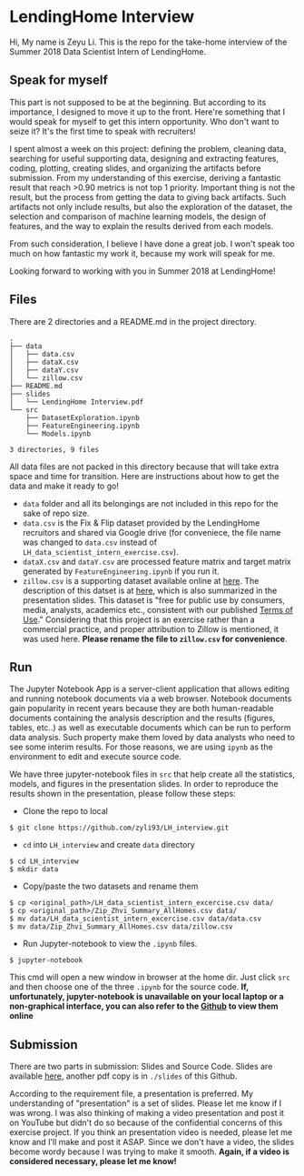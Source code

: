 # LendingHome Interview

Hi, My name is Zeyu Li. This is the repo for the take-home interview of the Summer 2018 Data Scientist Intern of LendingHome.

## Speak for myself
This part is not supposed to be at the beginning. But according to its importance, I designed to move it up to the front. Here're something that I would speak for myself to get this intern opportunity. Who don't want to seize it? It's the first time to speak with recruiters!

I spent almost a week on this project: defining the problem, cleaning data, searching for useful supporting data, designing and extracting features, coding, plotting, creating slides, and organizing the artifacts before submission. From my understanding of this exercise, deriving a fantastic result that reach >0.90 metrics is not top 1 priority. Important thing is not the result, but the process from getting the data to giving back artifacts. Such artifacts not only include results, but also the exploration of the dataset, the selection and comparison of machine learning models, the design of features, and the way to explain the results derived from each models.

From such consideration, I believe I have done a great job. I won't speak too much on how fantastic my work it, because my work will speak for me. 

Looking forward to working with you in Summer 2018 at LendingHome!

## Files
There are 2 directories and a README.md in the project directory. 
```
.
├── data
│   ├── data.csv
│   ├── dataX.csv
│   ├── dataY.csv
│   └── zillow.csv
├── README.md
├── slides
│   └── LendingHome Interview.pdf
└── src
    ├── DatasetExploration.ipynb
    ├── FeatureEngineering.ipynb
    └── Models.ipynb

3 directories, 9 files
```
All data files are not packed in this directory because that will take extra space and time for transition. Here are instructions about how to get the data and make it ready to go!
* `data` folder and all its belongings are not included in this repo for the sake of repo size. 
* `data.csv` is the Fix & Flip dataset provided by the LendingHome recruitors and shared via Google drive (for conveniece, the file name was changed to `data.csv` instead of `LH_data_scientist_intern_exercise.csv`). 
* `dataX.csv` and `dataY.csv` are processed feature matrix and target matrix generated by `FeatureEngineering.ipynb` if you run it. 
* `zillow.csv` is a supporting dataset available online at [here](http://files.zillowstatic.com/research/public/Zip/Zip_Zhvi_Summary_AllHomes.csv). The description of this datset is at [here](https://www.zillow.com/research/data/), which is also summarized in the presentation slides. This dataset is "free for public use by consumers, media, analysts, academics etc., consistent with our published [Terms of Use](http://www.zillow.com/corp/Terms.htm)." Considering that this project is an exercise rather than a commercial practice, and proper attribution to Zillow is mentioned, it was used here. __Please rename the file to `zillow.csv` for convenience__.

## Run
The Jupyter Notebook App is a server-client application that allows editing and running notebook documents via a web browser. Notebook documents gain popularity in recent years because they are both human-readable documents containing the analysis description and the results (figures, tables, etc..) as well as executable documents which can be run to perform data analysis. Such property make them loved by data analysts who need to see some interim results. For those reasons, we are using `ipynb` as the environment to edit and execute source code.

We have three jupyter-notebook files in `src` that help create all the statistics, models, and figures in the presentation slides. In order to reproduce the results shown in the presentation, please follow these steps:
* Clone the repo to local
```
$ git clone https://github.com/zyli93/LH_interview.git
```
* `cd` into `LH_interview` and create `data` directory
```
$ cd LH_interview
$ mkdir data
```
* Copy/paste the two datasets and rename them
```
$ cp <original_path>/LH_data_scientist_intern_excercise.csv data/
$ cp <original_path>/Zip_Zhvi_Summary_AllHomes.csv data/
$ mv data/LH_data_scientist_intern_excercise.csv data/data.csv
$ mv data/Zip_Zhvi_Summary_AllHomes.csv data/zillow.csv
```
* Run Jupyter-notebook to view the `.ipynb` files.
``` 
$ jupyter-notebook 
```
This cmd will open a new window in browser at the home dir. Just click `src` and then choose one of the three `.ipynb` for the source code. __If, unfortunately, jupyter-notebook is unavailable on your local laptop or a non-graphical interface, you can also refer to the [Github](https://github.com/zyli93/LH_interview/tree/master/src) to view them online__

## Submission
There are two parts in submission: Slides and Source Code. Slides are available [here](https://docs.google.com/presentation/d/1OfAPK1qGyyP6ao84lfKK_250ltwqQYHCgn5nKPyfIis/edit?usp=sharing), another pdf copy is in `./slides` of this Github.

According to the requirement file, a presentation is preferred. My understanding of "presentation" is a set of slides. Please let me know if I was wrong. I was also thinking of making a video presentation and post it on YouTube but didn't do so because of the confidential concerns of this exercise project. If you think an presentation video is needed, please let me know and I'll make and post it ASAP. Since we don't have a video, the slides become wordy because I was trying to make it smooth. __Again, if a video is considered necessary, please let me know!__

